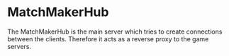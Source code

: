 # MatchMakerHub
The MatchMakerHub is the main server which tries to create connections between the clients. Therefore it acts as a reverse proxy to the game servers.

